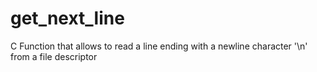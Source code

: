 # get_next_line
C Function that allows to read a line ending with a newline character '\n' from a file descriptor
